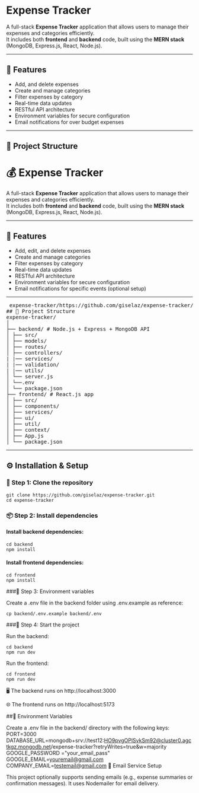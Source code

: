 # Expense Tracker

A full-stack **Expense Tracker** application that allows users to manage their expenses and categories efficiently.  
It includes both **frontend** and **backend** code, built using the **MERN stack** (MongoDB, Express.js, React, Node.js).

---

## 🚀 Features

- Add, and delete expenses  
- Create and manage categories  
- Filter expenses by category  
- Real-time data updates  
- RESTful API architecture  
- Environment variables for secure configuration  
- Email notifications for over budget expenses

---

## 🧩 Project Structure

# 💰 Expense Tracker

A full-stack **Expense Tracker** application that allows users to manage their expenses and categories efficiently.  
It includes both **frontend** and **backend** code, built using the **MERN stack** (MongoDB, Express.js, React, Node.js).

---

## 🚀 Features

- Add, edit, and delete expenses  
- Create and manage categories  
- Filter expenses by category  
- Real-time data updates  
- RESTful API architecture  
- Environment variables for secure configuration  
- Email notifications for specific events (optional setup)

---
<pre> expense-tracker/https://github.com/giselaz/expense-tracker/tree/master
## 🧩 Project Structure
expense-tracker/
│
├── backend/ # Node.js + Express + MongoDB API
│ ├── src/
│ ├── models/
│ ├── routes/
│ ├── controllers/
| |── services/
| |── validation/
| |── utils/
│ └── server.js
│ └──.env
│ └── package.json
├── frontend/ # React.js app
│ ├── src/
│ ├── components/
│ ├── services/
│ ├── ui/
│ ├── util/
│ ├── context/
│ ├── App.js
│ └── package.json </pre>


---

## ⚙️ Installation & Setup

### 🧩 Step 1: Clone the repository

```
git clone https://github.com/giselaz/expense-tracker.git
cd expense-tracker
```
### 📦 Step 2: Install dependencies
#### Install backend dependencies:
```
cd backend
npm install
```
#### Install frontend dependencies:
```
cd frontend
npm install
```
###🔑 Step 3: Environment variables

Create a .env file in the backend folder using .env.example as reference:
```
cp backend/.env.example backend/.env
```

###🚀 Step 4: Start the project

Run the backend:
```
cd backend
npm run dev
```
Run the frontend:
```
cd frontend
npm run dev
```
🖥️ The backend runs on http://localhost:3000

🌐 The frontend runs on http://localhost:5173

##🧠 Environment Variables

Create a .env file in the backend/ directory with the following keys:
PORT=3000
DATABASE_URL=mongodb+srv://test12:HO9pvgOPlSvkSm92@cluster0.agctkgz.mongodb.net/expense-tracker?retryWrites=true&w=majority
GOOGLE_PASSWORD ="your_email_pass"
GOOGLE_EMAIL=youremail@gmail.com
COMPANY_EMAIL=testemail@gmail.com
📧 Email Service Setup

This project optionally supports sending emails (e.g., expense summaries or confirmation messages).
It uses Nodemailer for email delivery.
